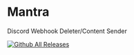 # Mantra
Discord Webhook Deleter/Content Sender

[![Github All Releases](https://img.shields.io/github/downloads/AntisocialProgramming/Mantra/total.svg)]()
